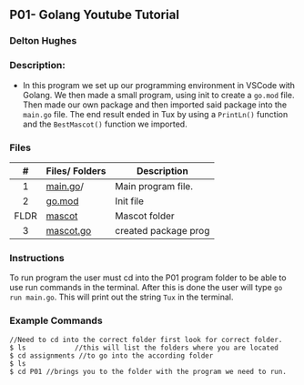 ## P01- Golang Youtube Tutorial 
### Delton Hughes 

### Description:

- In this program we set up our programming environment in VSCode with 
Golang. We then made a small program, using init to create a `go.mod` file.
Then made our own package and then imported said package into the `main.go`
file. The end result ended in Tux by using a `PrintLn()` function and the 
`BestMascot()` function we imported. 


### Files

|   #   | Files/ Folders | Description                      |
| :---: | --------- | -------------------------------- |
|   1   | [main.go](./main.go)/  | Main program file. |
|   2   | [go.mod](./go.mod/)| Init file        |                  
|  FLDR | [mascot](./mascot/)| Mascot folder          | 
|   3   | [mascot.go](./mascot/mascot.go)| created package prog |

### Instructions
 To run program the user must cd into the P01 program folder to be able to use 
 run commands in the terminal. After this is done the user will type `go run main.go`. 
 This will print out the string `Tux` in the terminal. 

### Example Commands
```
//Need to cd into the correct folder first look for correct folder. 
$ ls            //this will list the folders where you are located 
$ cd assignments //to go into the according folder 
$ ls 
$ cd P01 //brings you to the folder with the program we need to run.
```